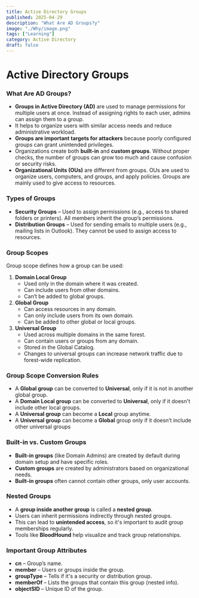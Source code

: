 ```yaml
---
title: Active Directory Groups
published: 2025-04-29
description: "What Are AD Groups?y"
image: "./Why/image.png"
tags: ["Learning"]
category: Active Directory
draft: false
---
```


# Active Directory Groups

### **What Are AD Groups?**

- **Groups in Active Directory (AD)** are used to manage permissions for multiple users at once. Instead of assigning rights to each user, admins can assign them to a group.
- It helps to organize users with similar access needs and reduce administrative workload.
- **Groups are important targets for attackers** because poorly configured groups can grant unintended privileges.
- Organizations create both **built-in** and **custom groups**. Without proper checks, the number of groups can grow too much and cause confusion or security risks.
- **Organizational Units (OUs)** are different from groups. OUs are used to organize users, computers, and groups, and apply policies. Groups are mainly used to give access to resources.

### Types of Groups

- **Security Groups** – Used to assign permissions (e.g., access to shared folders or printers). All members inherit the group’s permissions.
- **Distribution Groups** – Used for sending emails to multiple users (e.g., mailing lists in Outlook). They cannot be used to assign access to resources.

### **Group Scopes**

Group scope defines how a group can be used:

1. **Domain Local Group**
    - Used only in the domain where it was created.
    - Can include users from other domains.
    - Can’t be added to global groups.
2. **Global Group**
    - Can access resources in any domain.
    - Can only include users from its own domain.
    - Can be added to other global or local groups.
3. **Universal Group**
    - Used across multiple domains in the same forest.
    - Can contain users or groups from any domain.
    - Stored in the Global Catalog.
    - Changes to universal groups can increase network traffic due to forest-wide replication.

### **Group Scope Conversion Rules**

- A **Global group** can be converted to **Universal**, only if it is not in another global group.
- A **Domain Local group** can be converted to **Universal**, only if it doesn't include other local groups.
- A **Universal group** can become a **Local** group anytime.
- A **Universal group** can become a **Global** group only if it doesn’t include other universal groups

### **Built-in vs. Custom Groups**

- **Built-in groups** (like Domain Admins) are created by default during domain setup and have specific roles.
- **Custom groups** are created by administrators based on organizational needs.
- **Built-in groups** often cannot contain other groups, only user accounts.

### **Nested Groups**

- A **group inside another group** is called a **nested group**.
- Users can inherit permissions indirectly through nested groups.
- This can lead to **unintended access**, so it's important to audit group memberships regularly.
- Tools like **BloodHound** help visualize and track group relationships.

### **Important Group Attributes**

- **cn** – Group’s name.
- **member** – Users or groups inside the group.
- **groupType** – Tells if it's a security or distribution group.
- **memberOf** – Lists the groups that contain this group (nested info).
- **objectSID** – Unique ID of the group.